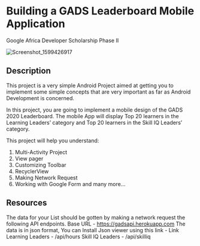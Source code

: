 # Building a GADS Leaderboard Mobile Application

Google Africa Developer Scholarship Phase II

![Screenshot_1599426917](https://raw.githubusercontent.com/dev-ali-mansour/GADS_Leaderboard/master/All%20Screens.png)

## Description

This project is a very simple Android Project aimed at getting you to implement some simple concepts that are very important as far as Android Development is concerned.

In this project, you are going to implement a mobile design of the GADS 2020 Leaderboard.
The mobile App will display Top 20 learners in the Learning Leaders’ category and Top 20 learners in the Skill IQ Leaders’ category.

This project will help you understand:
1) Multi-Activity Project
2) View pager
3) Customizing Toolbar
4) RecyclerView
5) Making Network Request
6) Working with Google Form and many more...

## Resources

The data  for your List should be gotten by making a network request the following API endpoints.
Base URL - https://gadsapi.herokuapp.com
The data is in json format, You can Install Json viewer using this link - Link
Learning Leaders - /api/hours
Skill IQ Leaders - /api/skilliq